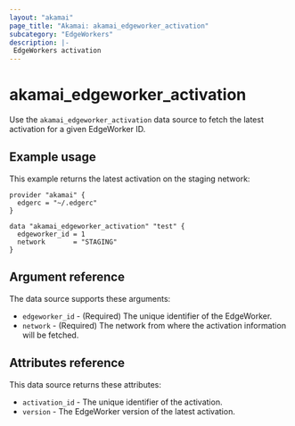 ```yaml
---
layout: "akamai"
page_title: "Akamai: akamai_edgeworker_activation"
subcategory: "EdgeWorkers"
description: |-
 EdgeWorkers activation 
---
```


# akamai_edgeworker_activation

Use the `akamai_edgeworker_activation` data source to fetch the latest activation for a given EdgeWorker ID.

## Example usage

This example returns the latest activation on the staging network:

```hcl
provider "akamai" {
  edgerc = "~/.edgerc"
}

data "akamai_edgeworker_activation" "test" {
  edgeworker_id = 1
  network       = "STAGING"
}
```

## Argument reference

The data source supports these arguments:

* `edgeworker_id` - (Required) The unique identifier of the EdgeWorker. 
* `network` - (Required) The network from where the activation information will be fetched.

## Attributes reference

This data source returns these attributes:

* `activation_id` - The unique identifier of the activation.
* `version` - The EdgeWorker version of the latest activation.
